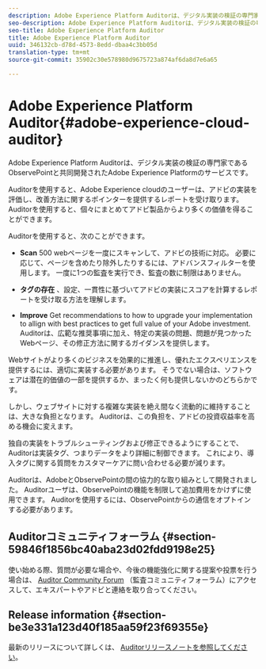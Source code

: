 ```yaml
---
description: Adobe Experience Platform Auditorは、デジタル実装の検証の専門家であるObservePointと共同開発されたAdobe Experience Platformのサービスです。
seo-description: Adobe Experience Platform Auditorは、デジタル実装の検証の専門家であるObservePointと共同開発されたAdobe Experience Platformのサービスです。
seo-title: Adobe Experience Platform Auditor
title: Adobe Experience Platform Auditor
uuid: 346132cb-d78d-4573-8edd-dbaa4c3bb05d
translation-type: tm+mt
source-git-commit: 35902c30e578980d9675723a874af6da8d7e6a65

---
```



# Adobe Experience Platform Auditor{#adobe-experience-cloud-auditor}

Adobe Experience Platform Auditorは、デジタル実装の検証の専門家であるObservePointと共同開発されたAdobe Experience Platformのサービスです。

Auditorを使用すると、Adobe Experience cloudのユーザーは、アドビの実装を評価し、改善方法に関するポインターを提供するレポートを受け取ります。 Auditorを使用すると、個々にまとめてアドビ製品からより多くの価値を得ることができます。

Auditorを使用すると、次のことができます。

* **Scan** 500 webページを一度にスキャンして、アドビの技術に対応。 必要に応じて、ページを含めたり除外したりするには、アドバンスフィルターを使用します。 一度に1つの監査を実行でき、監査の数に制限はありません。

* **タグの存在** 、設定、一貫性に基づいてアドビの実装にスコアを計算するレポートを受け取る方法を理解します。

* **Improve** Get recommendations to how to upgrade your implementation to allign with best practices to get full value of your Adobe investment. Auditorは、広範な推奨事項に加え、特定の実装の問題、問題が見つかったWebページ、その修正方法に関するガイダンスを提供します。

Webサイトがより多くのビジネスを効果的に推進し、優れたエクスペリエンスを提供するには、適切に実装する必要があります。 そうでない場合は、ソフトウェアは潜在的価値の一部を提供するか、まったく何も提供しないかのどちらかです。

しかし、ウェブサイトに対する複雑な実装を絶え間なく流動的に維持することは、大きな負担となります。 Auditorは、この負担を、アドビの投資収益率を高める機会に変えます。

独自の実装をトラブルシューティングおよび修正できるようにすることで、Auditorは実装タグ、つまりデータをより詳細に制御できます。 これにより、導入タグに関する質問をカスタマーケアに問い合わせる必要が減ります。

Auditorは、AdobeとObservePointの間の協力的な取り組みとして開発されました。 Auditorユーザは、ObservePointの機能を制限して追加費用をかけずに使用できます。 Auditorを使用するには、ObservePointからの通信をオプトインする必要があります。

## Auditorコミュニティフォーラム {#section-59846f1856bc40aba23d02fdd9198e25}

使い始める際、質問が必要な場合や、今後の機能強化に関する提案や投票を行う場合は、 [Auditor Community Forum](https://forums.adobe.com/community/experience-cloud/platform/core-services/activation-service/auditor) （監査コミュニティフォーラム）にアクセスして、エキスパートやアドビと連絡を取り合ってください。

## Release information {#section-be3e331a123d40f185aa59f23f69355e}

最新のリリースについて詳しくは、 [Auditorリリースノートを参照してください](release-notes.md#topic-8fa9e41bc3a54240b1873cebe36b75b1)。
